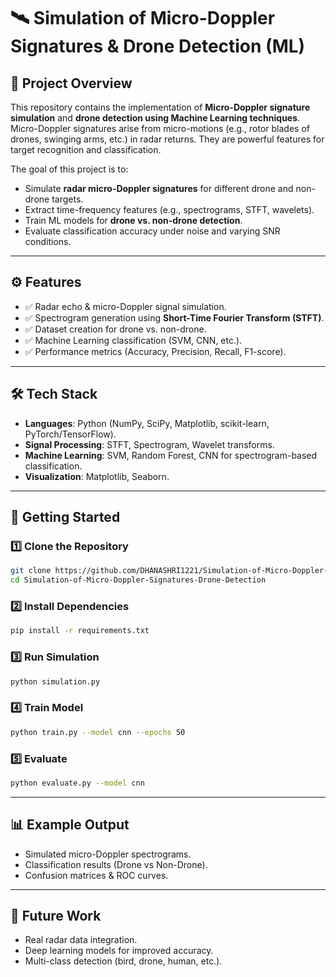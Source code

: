 
# 🛰️ Simulation of Micro-Doppler Signatures & Drone Detection (ML)

## 📌 Project Overview

This repository contains the implementation of **Micro-Doppler signature simulation** and **drone detection using Machine Learning techniques**.
Micro-Doppler signatures arise from micro-motions (e.g., rotor blades of drones, swinging arms, etc.) in radar returns. They are powerful features for target recognition and classification.

The goal of this project is to:

* Simulate **radar micro-Doppler signatures** for different drone and non-drone targets.
* Extract time-frequency features (e.g., spectrograms, STFT, wavelets).
* Train ML models for **drone vs. non-drone detection**.
* Evaluate classification accuracy under noise and varying SNR conditions.

---

## ⚙️ Features

* ✅ Radar echo & micro-Doppler signal simulation.
* ✅ Spectrogram generation using **Short-Time Fourier Transform (STFT)**.
* ✅ Dataset creation for drone vs. non-drone.
* ✅ Machine Learning classification (SVM, CNN, etc.).
* ✅ Performance metrics (Accuracy, Precision, Recall, F1-score).

---

## 🛠️ Tech Stack

* **Languages**: Python (NumPy, SciPy, Matplotlib, scikit-learn, PyTorch/TensorFlow).
* **Signal Processing**: STFT, Spectrogram, Wavelet transforms.
* **Machine Learning**: SVM, Random Forest, CNN for spectrogram-based classification.
* **Visualization**: Matplotlib, Seaborn.

---

## 🚀 Getting Started

### 1️⃣ Clone the Repository

```bash
git clone https://github.com/DHANASHRI1221/Simulation-of-Micro-Doppler-Signatures-Drone-Detection.git
cd Simulation-of-Micro-Doppler-Signatures-Drone-Detection
```

### 2️⃣ Install Dependencies

```bash
pip install -r requirements.txt
```

### 3️⃣ Run Simulation

```bash
python simulation.py
```

### 4️⃣ Train Model

```bash
python train.py --model cnn --epochs 50
```

### 5️⃣ Evaluate

```bash
python evaluate.py --model cnn
```

---

## 📊 Example Output

* Simulated micro-Doppler spectrograms.
* Classification results (Drone vs Non-Drone).
* Confusion matrices & ROC curves.

---

## 📌 Future Work

* Real radar data integration.
* Deep learning models for improved accuracy.
* Multi-class detection (bird, drone, human, etc.).


